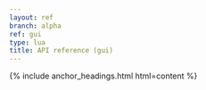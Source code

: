 ```yaml
---
layout: ref
branch: alpha
ref: gui
type: lua
title: API reference (gui)
---
```

{% include anchor_headings.html html=content %}